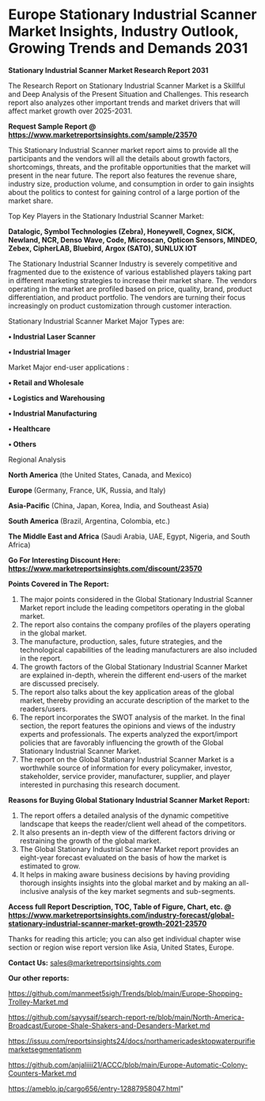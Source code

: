 # Europe Stationary Industrial Scanner Market Insights, Industry Outlook, Growing Trends and Demands 2031

<strong>Stationary Industrial Scanner Market Research Report 2031</strong>

The Research Report on Stationary Industrial Scanner Market is a Skillful and Deep Analysis of the Present Situation and Challenges. This research report also analyzes other important trends and market drivers that will affect market growth over 2025-2031.

<strong>Request Sample Report @ <a href=https://www.marketreportsinsights.com/sample/23570>https://www.marketreportsinsights.com/sample/23570</a></strong>

This Stationary Industrial Scanner market report aims to provide all the participants and the vendors will all the details about growth factors, shortcomings, threats, and the profitable opportunities that the market will present in the near future. The report also features the revenue share, industry size, production volume, and consumption in order to gain insights about the politics to contest for gaining control of a large portion of the market share.

Top Key Players in the Stationary Industrial Scanner Market:

<strong>Datalogic, Symbol Technologies (Zebra), Honeywell, Cognex, SICK, Newland, NCR, Denso Wave, Code, Microscan, Opticon Sensors, MINDEO, Zebex, CipherLAB, Bluebird, Argox (SATO), SUNLUX IOT</strong>

The Stationary Industrial Scanner Industry is severely competitive and fragmented due to the existence of various established players taking part in different marketing strategies to increase their market share. The vendors operating in the market are profiled based on price, quality, brand, product differentiation, and product portfolio. The vendors are turning their focus increasingly on product customization through customer interaction.

Stationary Industrial Scanner Market Major Types are:

<strong>• Industrial Laser Scanner

• Industrial Imager</strong>

Market Major end-user applications :

<strong>• Retail and Wholesale

• Logistics and Warehousing

• Industrial Manufacturing

• Healthcare

• Others</strong>

Regional Analysis

</u><strong><b>North America</b></strong> (the United States, Canada, and Mexico)

<strong><b>Europe </b></strong>(Germany, France, UK, Russia, and Italy)

<strong><b>Asia-Pacific</b></strong> (China, Japan, Korea, India, and Southeast Asia)

<strong><b>South America</b></strong> (Brazil, Argentina, Colombia, etc.)

<strong><b>The Middle East and Africa</b></strong> (Saudi Arabia, UAE, Egypt, Nigeria, and South Africa)

<strong>Go For Interesting Discount Here: <a href=https://www.marketreportsinsights.com/discount/23570>https://www.marketreportsinsights.com/discount/23570</a></strong>

<strong>Points Covered in The Report:</strong>
<ol>
  <li>The major points considered in the Global Stationary Industrial Scanner Market report include the leading competitors operating in the global market.</li>
  <li>The report also contains the company profiles of the players operating in the global market.</li>
  <li>The manufacture, production, sales, future strategies, and the technological capabilities of the leading manufacturers are also included in the report.</li>
  <li>The growth factors of the Global Stationary Industrial Scanner Market are explained in-depth, wherein the different end-users of the market are discussed precisely.</li>
  <li>The report also talks about the key application areas of the global market, thereby providing an accurate description of the market to the readers/users.</li>
  <li>The report incorporates the SWOT analysis of the market. In the final section, the report features the opinions and views of the industry experts and professionals. The experts analyzed the export/import policies that are favorably influencing the growth of the Global Stationary Industrial Scanner Market.</li>
  <li>The report on the Global Stationary Industrial Scanner Market is a worthwhile source of information for every policymaker, investor, stakeholder, service provider, manufacturer, supplier, and player interested in purchasing this research document.</li>
</ol>
<strong>Reasons for Buying Global Stationary Industrial Scanner Market Report:</strong>

<ol>
  <li>The report offers a detailed analysis of the dynamic competitive landscape that keeps the reader/client well ahead of the competitors.</li>
  <li>It also presents an in-depth view of the different factors driving or restraining the growth of the global market.</li>
  <li>The Global Stationary Industrial Scanner Market report provides an eight-year forecast evaluated on the basis of how the market is estimated to grow.</li>
  <li>It helps in making aware business decisions by having providing thorough insights insights into the global market and by making an all-inclusive analysis of the key market segments and sub-segments.</li>
</ol>
<strong>Access full Report Description, TOC, Table of Figure, Chart, etc. @ <a href=https://www.marketreportsinsights.com/industry-forecast/global-stationary-industrial-scanner-market-growth-2021-23570>https://www.marketreportsinsights.com/industry-forecast/global-stationary-industrial-scanner-market-growth-2021-23570</a></strong>


Thanks for reading this article; you can also get individual chapter wise section or region wise report version like Asia, United States, Europe.

<strong>Contact Us:</strong>
sales@marketreportsinsights.com

<strong>Our other reports:</strong>

<a href=https://github.com/manmeet5sigh/Trends/blob/main/Europe-Shopping-Trolley-Market.md>https://github.com/manmeet5sigh/Trends/blob/main/Europe-Shopping-Trolley-Market.md</a>

<a href=https://github.com/sayysaif/search-report-re/blob/main/North-America-Broadcast/Europe-Shale-Shakers-and-Desanders-Market.md>https://github.com/sayysaif/search-report-re/blob/main/North-America-Broadcast/Europe-Shale-Shakers-and-Desanders-Market.md</a>

<a href=https://issuu.com/reportsinsights24/docs/northamericadesktopwaterpurifiemarketsegmentationm>https://issuu.com/reportsinsights24/docs/northamericadesktopwaterpurifiemarketsegmentationm</a>

<a href=https://github.com/anjaliiii21/ACCC/blob/main/Europe-Automatic-Colony-Counters-Market.md>https://github.com/anjaliiii21/ACCC/blob/main/Europe-Automatic-Colony-Counters-Market.md</a>

<a href=https://ameblo.jp/cargo656/entry-12887958047.html>https://ameblo.jp/cargo656/entry-12887958047.html</a>"

